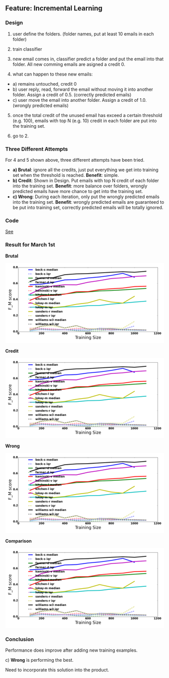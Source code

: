 ## Feature: Incremental Learning

### Design

1. user define the folders. (folder names, put at least 10 emails in each folder)

2. train classifier

3. new email comes in, classifier predict a folder and put the email into that folder. All new comming emails are asigned a credit 0.

4. what can happen to these new emails:
 - a) remains untouched, credit 0
 - b) user reply, read, forward the email without moving it into another folder. Assign a credit of 0.5. (correctly predicted emails)
 - c) user move the email into another folder. Assign a credit of 1.0. (wrongly predicted emails)

5. once the total credit of the unused email has exceed a certain threshold (e.g. 100), emails with top N (e.g. 10) credit in each folder are put into the training set.

6. go to 2.

### Three Different Attempts

For 4 and 5 shown above, three different attempts have been tried.

 - **a) Brutal**: ignore all the credits, just put everything we get into training set when the threshold is reached. **Benefit**: simple.
 - **b) Credit**: Shown in Design. Put emails with top N credit of each folder into the training set. **Benefit**: more balance over folders, wrongly predicted emails have more chance to get into the training set.
 - **c) Wrong**: During each iteration, only put the wrongly predicted emails into the training set. **Benefit**: wrongly predicted emails are guaranteed to be put into training set, correctly predicted emails will be totally ignored.

### Code

[See](https://github.com/azhe825/CSC510/blob/master/testEmails/test.py)

### Result for March 1st

**Brutal**

![file](https://github.com/azhe825/CSC510/blob/master/Results/semi_SVM_.png)

**Credit**

![file](https://github.com/azhe825/CSC510/blob/master/Results/semi_SVM_.png)

**Wrong**

![file](https://github.com/azhe825/CSC510/blob/master/Results/semi_SVM_.png)

**Comparison**

![file](https://github.com/azhe825/CSC510/blob/master/Results/semi_SVM_.png)

### Conclusion

Performance does improve after adding new training examples. 

c) **Wrong** is performing the best.

Need to incorporate this solution into the product.
